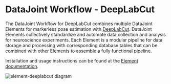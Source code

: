 # DataJoint Workflow - DeepLabCut

The DataJoint Workflow for DeepLabCut combines multiple DataJoint Elements for
markerless pose estimation with [DeepLabCut](https://www.deeplabcut.org/). DataJoint
Elements collectively standardize and automate data collection and analysis for
neuroscience experiments. Each Element is a modular pipeline for data storage and
processing with corresponding database tables that can be combined with other Elements
to assemble a fully functional pipeline.

Installation and usage instructions can be found at the 
[Element documentation](https://datajoint.com/docs/elements/element-deeplabcut).

![element-deeplabcut diagram](https://raw.githubusercontent.com/datajoint/element-deeplabcut/main/images/diagram_dlc.svg)

